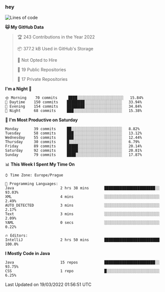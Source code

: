 ### hey

<!--START_SECTION:waka-->
![Lines of code](https://img.shields.io/badge/From%20Hello%20World%20I%27ve%20Written-92%20Thousand%20lines%20of%20code-blue)

**🐱 My GitHub Data** 

> 🏆 243 Contributions in the Year 2022
 > 
> 📦 377.2 kB Used in GitHub's Storage 
 > 
> 🚫 Not Opted to Hire
 > 
> 📜 19 Public Repositories 
 > 
> 🔑 17 Private Repositories  
 > 
**I'm a Night 🦉** 

```text
🌞 Morning    70 commits     ████░░░░░░░░░░░░░░░░░░░░░   15.84% 
🌆 Daytime    150 commits    ████████░░░░░░░░░░░░░░░░░   33.94% 
🌃 Evening    154 commits    ████████░░░░░░░░░░░░░░░░░   34.84% 
🌙 Night      68 commits     ███░░░░░░░░░░░░░░░░░░░░░░   15.38%

```
📅 **I'm Most Productive on Saturday** 

```text
Monday       39 commits     ██░░░░░░░░░░░░░░░░░░░░░░░   8.82% 
Tuesday      58 commits     ███░░░░░░░░░░░░░░░░░░░░░░   13.12% 
Wednesday    55 commits     ███░░░░░░░░░░░░░░░░░░░░░░   12.44% 
Thursday     30 commits     █░░░░░░░░░░░░░░░░░░░░░░░░   6.79% 
Friday       89 commits     █████░░░░░░░░░░░░░░░░░░░░   20.14% 
Saturday     92 commits     █████░░░░░░░░░░░░░░░░░░░░   20.81% 
Sunday       79 commits     ████░░░░░░░░░░░░░░░░░░░░░   17.87%

```


📊 **This Week I Spent My Time On** 

```text
⌚︎ Time Zone: Europe/Prague

💬 Programming Languages: 
Java                     2 hrs 38 mins       ███████████████████████░░   93.03% 
XML                      4 mins              ░░░░░░░░░░░░░░░░░░░░░░░░░   2.49% 
AUTO_DETECTED            3 mins              ░░░░░░░░░░░░░░░░░░░░░░░░░   2.17% 
Text                     3 mins              ░░░░░░░░░░░░░░░░░░░░░░░░░   2.09% 
YAML                     0 secs              ░░░░░░░░░░░░░░░░░░░░░░░░░   0.22%

🔥 Editors: 
IntelliJ                 2 hrs 50 mins       █████████████████████████   100.0%

```

**I Mostly Code in Java** 

```text
Java                     15 repos            ███████████████████████░░   93.75% 
CSS                      1 repo              █░░░░░░░░░░░░░░░░░░░░░░░░   6.25%

```



 Last Updated on 19/03/2022 01:56:51 UTC
<!--END_SECTION:waka-->
